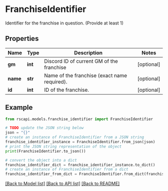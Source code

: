 # FranchiseIdentifier

Identifier for the franchise in question. (Provide at least 1)

## Properties

Name | Type | Description | Notes
------------ | ------------- | ------------- | -------------
**gm** | **int** | Discord ID of current GM of the franchise | [optional] 
**name** | **str** | Name of the franchise (exact name required). | [optional] 
**id** | **int** | ID of the franchise. | [optional] 

## Example

```python
from rscapi.models.franchise_identifier import FranchiseIdentifier

# TODO update the JSON string below
json = "{}"
# create an instance of FranchiseIdentifier from a JSON string
franchise_identifier_instance = FranchiseIdentifier.from_json(json)
# print the JSON string representation of the object
print(FranchiseIdentifier.to_json())

# convert the object into a dict
franchise_identifier_dict = franchise_identifier_instance.to_dict()
# create an instance of FranchiseIdentifier from a dict
franchise_identifier_from_dict = FranchiseIdentifier.from_dict(franchise_identifier_dict)
```
[[Back to Model list]](../README.md#documentation-for-models) [[Back to API list]](../README.md#documentation-for-api-endpoints) [[Back to README]](../README.md)



